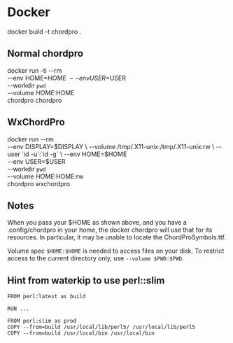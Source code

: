 # Docker

docker build -t chordpro .

## Normal chordpro

docker run -ti --rm \
  --env HOME=$HOME \
  --env USER=$USER \
  --workdir `pwd` \
  --volume $HOME:$HOME \
  chordpro chordpro

## WxChordPro

docker run --rm \
  --env DISPLAY=$DISPLAY \
  --volume /tmp/.X11-unix:/tmp/.X11-unix:rw \
  --user `id -u`:`id -g` \
  --env HOME=$HOME \
  --env USER=$USER \
  --workdir `pwd` \
  --volume $HOME:$HOME:rw \
  chordpro wxchordpro

## Notes

When you pass your $HOME as shown above, and you have a
.config/chordpro in your home, the docker chordpro will use that for
its resources. In particular, it may be unable to locate the
ChordProSymbols.ttf. 

Volume spec `$HOME:$HOME` is needed to access files on your disk. To restrict
access to the current directory only, use `--volume $PWD:$PWD`.


## Hint from waterkip to use perl::slim

````
FROM perl:latest as build

RUN ...

FROM perl:slim as prod
COPY --from=build /usr/local/lib/perl5/ /usr/local/lib/perl5
COPY --from=build /usr/local/bin /usr/local/bin
````
